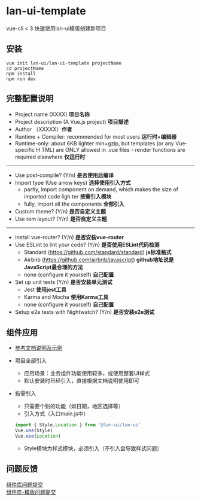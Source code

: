 # lan-ui-template

vue-cli < 3 快速使用lan-ui模版创建新项目

## 安装
```shell
vue init lan-ui/lan-ui-template projectName
cd projectName  
npm install  
npm run dev  
```

## 完整配置说明
- Project name (XXXX) **项目名称**
- Project description (A Vue.js project) **项目描述**
- Author （XXXXX）**作者**
- Runtime + Compiler: recommended for most users  **运行时+编辑器**
- Runtime-only: about 6KB lighter min+gzip, but templates (or any Vue-specific H
TML) are ONLY allowed in .vue files - render functions are required elsewhere **仅运行时**

-------------------------------------------- 

- Use post-compile? (Y/n) **是否使用后编译**
- Import type (Use arrow keys) **选择使用引入方式**
    - partly, import component on demand, which makes the size of imported code ligh
ter  **按需引入模块**
    - fully, import all the components **全部引入**
- Custom theme? (Y/n) **是否自定义主题**
- Use rem layout? (Y/n) **是否自定义主题**

--------------------------------------------

- Install vue-router? (Y/n) **是否安装vue-router**
- Use ESLint to lint your code? (Y/n) **是否使用ESLint代码检测**
    - Standard (https://github.com/standard/standard) **js标准格式**
    - Airbnb (https://github.com/airbnb/javascript) **github地址说是JavaScript最合理的方法**
    - none (configure it yourself) **自己配置**
- Set up unit tests (Y/n) **是否安装单元测试**
    - Jest **使用jest工具**
    - Karma and Mocha **使用Karma工具**
    - none (configure it yourself)  **自己配置**
- Setup e2e tests with Nightwatch? (Y/n) **是否安装e2e测试**

## 组件应用
- [参考文档说明及示例](https://lan-ui.github.io/#/zh-CN)
- 项目全部引入
    - 应用场景：业务组件功能使用较多，或使用整套UI样式
    - 默认安装时已经引入，直接根据文档说明使用即可
- 按需引入
    - 只需要个别的功能（如日期，地区选择等）
    - 引入方式（入口main.js中）

    ```js
    import { Style,Location } from '@lan-ui/lan-ui'
    Vue.use(Style)
    Vue.use(Location)
    ```
    
    - Style模块为样式模块，必须引入（不引入会导致样式问题）

## 问题反馈
[组件库问题提交](https://github.com/lan-ui/lan-ui/issues)  
[组件库-模版问题提交](https://github.com/lan-ui/lan-ui-template/issues)
